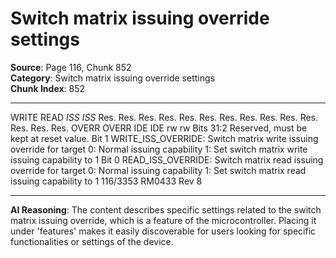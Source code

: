 # Switch matrix issuing override settings

**Source**: Page 116, Chunk 852  
**Category**: Switch matrix issuing override settings  
**Chunk Index**: 852

---

WRITE READ
_ISS_ _ISS_
Res. Res. Res. Res. Res. Res. Res. Res. Res. Res. Res. Res. Res. Res.
OVERR OVERR
IDE IDE
rw rw
Bits 31:2 Reserved, must be kept at reset value.
Bit 1 WRITE_ISS_OVERRIDE: Switch matrix write issuing override for target
0: Normal issuing capability
1: Set switch matrix write issuing capability to 1
Bit 0 READ_ISS_OVERRIDE: Switch matrix read issuing override for target
0: Normal issuing capability
1: Set switch matrix read issuing capability to 1
116/3353 RM0433 Rev 8

---

**AI Reasoning**: The content describes specific settings related to the switch matrix issuing override, which is a feature of the microcontroller. Placing it under 'features' makes it easily discoverable for users looking for specific functionalities or settings of the device.
